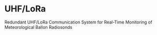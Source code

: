 # UHF/LoRa
 Redundant UHF/LoRa Communication System for Real-Time Monitoring of Meteorological Ballon Radiosonds
